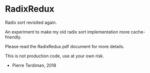 # RadixRedux
Radix sort revisited again.

An experiment to make my old radix sort implementation more cache-friendly.

Please read the RadixRedux.pdf document for more details.

This is not production code, use at your own risk.

- Pierre Terdiman, 2018

